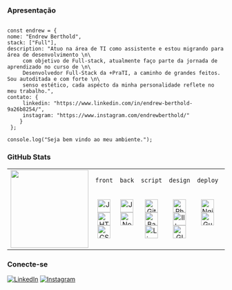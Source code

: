 ### Apresentação
<pre lang="js"><code>
const endrew = {
nome: "Endrew Berthold",
stack: ["Full"], 
description: "Atuo na área de TI como assistente e estou migrando para área de desenvolvimento \n\
     com objetivo de Full-stack, atualmente faço parte da jornada de aprendizado no curso de \n\
     Desenvolvedor Full-Stack da +PraTI, a caminho de grandes feitos. Sou autoditada e com forte \n\
     senso estético, cada aspécto da minha personalidade reflete no meu trabalho.",     
contato: {
     linkedin: "https://www.linkedin.com/in/endrew-berthold-9a26b8254/",
     instagram: "https://www.instagram.com/endrewberthold/" 
    } 
 };
     
console.log("Seja bem vindo ao meu ambiente.");
</code></pre>

### GitHub Stats

<table>
  <tr>
    <td>
      <img height="180em" src="https://github-readme-stats.vercel.app/api?username=endrewberthold&show_icons=true&theme=tokyonight&include_all_commits=true&count_private=true"/>
    </td>
    <td valign="top" align="center">
      <p><code>front</code></p><br>
      <img src="https://cdn.jsdelivr.net/gh/devicons/devicon/icons/javascript/javascript-original.svg" height="30" alt="JavaScript"/><br>
      <img src="https://cdn.jsdelivr.net/gh/devicons/devicon/icons/html5/html5-original.svg" height="30" alt="HTML"/><br>
      <img src="https://cdn.jsdelivr.net/gh/devicons/devicon/icons/css3/css3-original.svg" height="30" alt="CSS"/>
    </td>
    <td valign="top" align="center">
      <p><code>back</code></p><br>     
      <img src="https://cdn.jsdelivr.net/gh/devicons/devicon/icons/java/java-original.svg" height="30" alt="Java"/><br>
      <img src="https://cdn.jsdelivr.net/gh/devicons/devicon/icons/nodejs/nodejs-original.svg" height="30" alt="Node.js"/>
    </td>
    <td valign="top" align="center">
      <p><code>script</code></p><br> 
      <img src="https://cdn.jsdelivr.net/gh/devicons/devicon/icons/git/git-original.svg" height="30" alt="Git"/><br>
      <img src="https://cdn.jsdelivr.net/gh/devicons/devicon/icons/bash/bash-original.svg" height="30" alt="Bash"/><br>
      <img src="https://cdn.jsdelivr.net/gh/devicons/devicon/icons/linux/linux-original.svg" height="30" alt="Linux"/>
    </td>
    <td valign="top" align="center">
      <p><code>design</code></p><br>     
      <img src="https://cdn.jsdelivr.net/gh/devicons/devicon/icons/photoshop/photoshop-plain.svg" height="30" alt="Photoshop"/><br>
      <img src="https://cdn.jsdelivr.net/gh/devicons/devicon/icons/illustrator/illustrator-plain.svg" height="30" alt="Illustrator"/><br>
      <img src="https://cdn.jsdelivr.net/gh/devicons/devicon/icons/gimp/gimp-original.svg" height="30" alt="GIMP"/>
    </td>
    <td valign="top" align="center">
      <p><code>deploy</code></p><br>    
      <img src="https://cdn.jsdelivr.net/gh/devicons/devicon/icons/nginx/nginx-original.svg" height="30" alt="Nginx"/><br>
      <img src="https://cdn.simpleicons.org/gunicorn/499848" height="30" alt="Gunicorn"/>   
    </td>
    <td valign="top" align="center">
      <td valign="top" align="center">
  <p><code>data</code></p><br>    
  <img src="https://cdn.jsdelivr.net/gh/devicons/devicon/icons/postgresql/postgresql-original.svg" height="30" alt="PostgreSQL"/><br>
  <img src="https://cdn.jsdelivr.net/gh/devicons/devicon/icons/grafana/grafana-original.svg" height="30" alt="Grafana"/><br>
  <img src="https://img.icons8.com/ios-filled/50/automation.png" height="30" alt="SCADA"/>
</td>
     
  </tr>
</table>


### Conecte-se

[![LinkedIn](https://img.shields.io/badge/LinkedIn-0A66C2?style=for-the-badge&logo=linkedin&logoColor=white)](https://www.linkedin.com/in/endrew-berthold-9a26b8254/)
[![Instagram](https://img.shields.io/badge/Instagram-E4405F?style=for-the-badge&logo=instagram&logoColor=white)](https://www.instagram.com/endrewberthold/)

